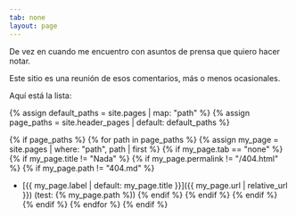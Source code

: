 ```yaml
---
tab: none
layout: page
---
```


De vez en cuando me encuentro con asuntos de prensa que quiero hacer notar.

Este sitio es una reunión de esos comentarios, más o menos ocasionales.

Aquí está la lista:

{% assign default_paths = site.pages | map: "path" %}
{% assign page_paths = site.header_pages | default: default_paths %}

{% if page_paths %}
  {% for path in page_paths %}
    {% assign my_page = site.pages | where: "path", path | first %}
    {% if my_page.tab == "none" %}
        {% if my_page.title != "Nada" %}
            {% if my_page.permalink != "/404.html" %}
                {% if my_page.path != "404.md" %}
* [{{ my_page.label | default: my_page.title }}]({{ my_page.url | relative_url }}) (test: {% my_page.path %))
                {% endif %}
            {% endif %}
        {% endif %}
    {% endif %}
  {% endfor %}
{% endif %}
